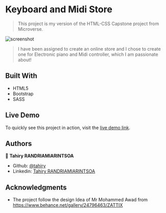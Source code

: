 # Keyboard and Midi Store

> This project is my version of the HTML-CSS Capstone project from Microverse.

![screenshot](https://user-images.githubusercontent.com/47100064/94989270-10bf7b00-057c-11eb-9839-055213d02c39.png)

> I have been assigned to create an online store and I chose to create one for Electronic piano and Midi controller, which I am passionate about!


## Built With

- HTML5
- Bootstrap
- SASS

## Live Demo

To quickly see this project in action, visit the [live demo link](https://raw.githack.com/tahiry-dev/keyboard-midi-store/master/index.html).

## Authors

👤 **Tahiry RANDRIAMIARINTSOA**

- Github: [@tahiry](https://github.com/tahiry-dev)
- Linkedin: [Tahiry RANDRIAMIARINTSOA](https://www.linkedin.com/in/tahiry-randriamiarintsoa-2276831b1/)

## Acknowledgments

- The project follow the design Idea of Mr Mohammed Awad from https://www.behance.net/gallery/24796463/ZATTIX
